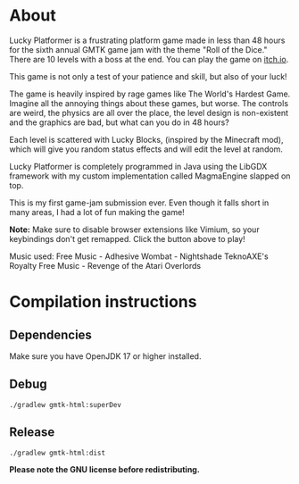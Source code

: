 # About
Lucky Platformer is a frustrating platform game made in less than 48 hours for the sixth annual GMTK game jam with the theme "Roll of the Dice." There are 10 levels with a boss at the end.
You can play the game on [itch.io](https://brambasiel.itch.io/lucky-platformer).

This game is not only a test of your patience and skill, but also of your luck!

The game is heavily inspired by rage games like The World's Hardest Game. Imagine all the annoying things about these games, but worse. The controls are weird, the physics are all over the place, the level design is non-existent and the graphics are bad, but what can you do in 48 hours?

Each level is scattered with Lucky Blocks, (inspired by the Minecraft mod), which will give you random status effects and will edit the level at random.

Lucky Platformer is completely programmed in Java using the LibGDX framework with my custom implementation called MagmaEngine slapped on top.

This is my first game-jam submission ever. Even though it falls short in many areas, I had a lot of fun making the game!

**Note:** Make sure to disable browser extensions like Vimium, so your keybindings don't get remapped. Click the button above to play!

Music used:
Free Music - Adhesive Wombat - Nightshade
TeknoAXE's Royalty Free Music - Revenge of the Atari Overlords

# Compilation instructions
## Dependencies
Make sure you have OpenJDK 17 or higher installed.

## Debug
```console
./gradlew gmtk-html:superDev
```

## Release 
```console
./gradlew gmtk-html:dist
```

**Please note the GNU license before redistributing.**
